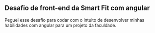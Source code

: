 ## Desafio de front-end da Smart Fit com angular

Peguei esse desafio para codar com o intuito de desenvolver minhas habilidades com angular para um projeto da faculdade.